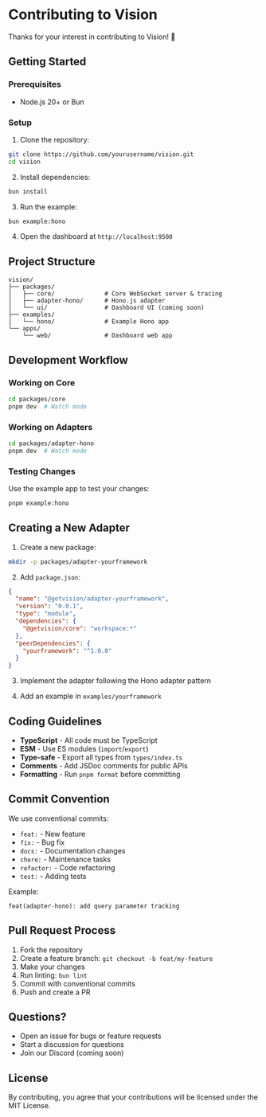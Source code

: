# Contributing to Vision

Thanks for your interest in contributing to Vision! 🎉

## Getting Started

### Prerequisites

- Node.js 20+ or Bun

### Setup

1. Clone the repository:
```bash
git clone https://github.com/yourusername/vision.git
cd vision
```

2. Install dependencies:
```bash
bun install
```

3. Run the example:
```bash
bun example:hono
```

4. Open the dashboard at `http://localhost:9500`

## Project Structure

```
vision/
├── packages/
│   ├── core/              # Core WebSocket server & tracing
│   ├── adapter-hono/      # Hono.js adapter
│   └── ui/                # Dashboard UI (coming soon)
├── examples/
│   └── hono/              # Example Hono app
└── apps/
    └── web/               # Dashboard web app
```

## Development Workflow

### Working on Core

```bash
cd packages/core
pnpm dev  # Watch mode
```

### Working on Adapters

```bash
cd packages/adapter-hono
pnpm dev  # Watch mode
```

### Testing Changes

Use the example app to test your changes:

```bash
pnpm example:hono
```

## Creating a New Adapter

1. Create a new package:
```bash
mkdir -p packages/adapter-yourframework
```

2. Add `package.json`:
```json
{
  "name": "@getvision/adapter-yourframework",
  "version": "0.0.1",
  "type": "module",
  "dependencies": {
    "@getvision/core": "workspace:*"
  },
  "peerDependencies": {
    "yourframework": "^1.0.0"
  }
}
```

3. Implement the adapter following the Hono adapter pattern

4. Add an example in `examples/yourframework`

## Coding Guidelines

- **TypeScript** - All code must be TypeScript
- **ESM** - Use ES modules (`import`/`export`)
- **Type-safe** - Export all types from `types/index.ts`
- **Comments** - Add JSDoc comments for public APIs
- **Formatting** - Run `pnpm format` before committing

## Commit Convention

We use conventional commits:

- `feat:` - New feature
- `fix:` - Bug fix
- `docs:` - Documentation changes
- `chore:` - Maintenance tasks
- `refactor:` - Code refactoring
- `test:` - Adding tests

Example:
```
feat(adapter-hono): add query parameter tracking
```

## Pull Request Process

1. Fork the repository
2. Create a feature branch: `git checkout -b feat/my-feature`
3. Make your changes
4. Run linting: `bun lint`
5. Commit with conventional commits
6. Push and create a PR

## Questions?

- Open an issue for bugs or feature requests
- Start a discussion for questions
- Join our Discord (coming soon)

## License

By contributing, you agree that your contributions will be licensed under the MIT License.
